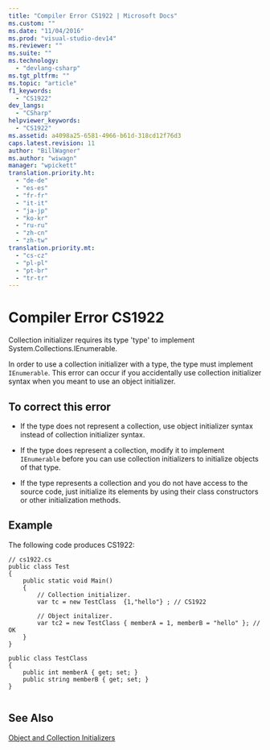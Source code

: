 ```yaml
---
title: "Compiler Error CS1922 | Microsoft Docs"
ms.custom: ""
ms.date: "11/04/2016"
ms.prod: "visual-studio-dev14"
ms.reviewer: ""
ms.suite: ""
ms.technology: 
  - "devlang-csharp"
ms.tgt_pltfrm: ""
ms.topic: "article"
f1_keywords: 
  - "CS1922"
dev_langs: 
  - "CSharp"
helpviewer_keywords: 
  - "CS1922"
ms.assetid: a4098a25-6581-4966-b61d-318cd12f76d3
caps.latest.revision: 11
author: "BillWagner"
ms.author: "wiwagn"
manager: "wpickett"
translation.priority.ht: 
  - "de-de"
  - "es-es"
  - "fr-fr"
  - "it-it"
  - "ja-jp"
  - "ko-kr"
  - "ru-ru"
  - "zh-cn"
  - "zh-tw"
translation.priority.mt: 
  - "cs-cz"
  - "pl-pl"
  - "pt-br"
  - "tr-tr"
---
```

# Compiler Error CS1922
Collection initializer requires its type 'type' to implement System.Collections.IEnumerable.  
  
 In order to use a collection initializer with a type, the type must implement `IEnumerable`. This error can occur if you accidentally use collection initializer syntax when you meant to use an object initializer.  
  
## To correct this error  
  
-   If the type does not represent a collection, use object initializer syntax instead of collection initializer syntax.  
  
-   If the type does represent a collection, modify it to implement `IEnumerable` before you can use collection initializers to initialize objects of that type.  
  
-   If the type represents a collection and you do not have access to the source code, just initialize its elements by using their class constructors or other initialization methods.  
  
## Example  
 The following code produces CS1922:  
  
```  
// cs1922.cs  
public class Test  
{  
    public static void Main()  
    {  
        // Collection initializer.  
        var tc = new TestClass  {1,"hello"} ; // CS1922  
  
        // Object initalizer.  
        var tc2 = new TestClass { memberA = 1, memberB = "hello" }; // OK  
    }  
}  
  
public class TestClass  
{  
    public int memberA { get; set; }  
    public string memberB { get; set; }  
}  
  
```  
  
## See Also  
 [Object and Collection Initializers](../../csharp/programming-guide/classes-and-structs/object-and-collection-initializers.md)